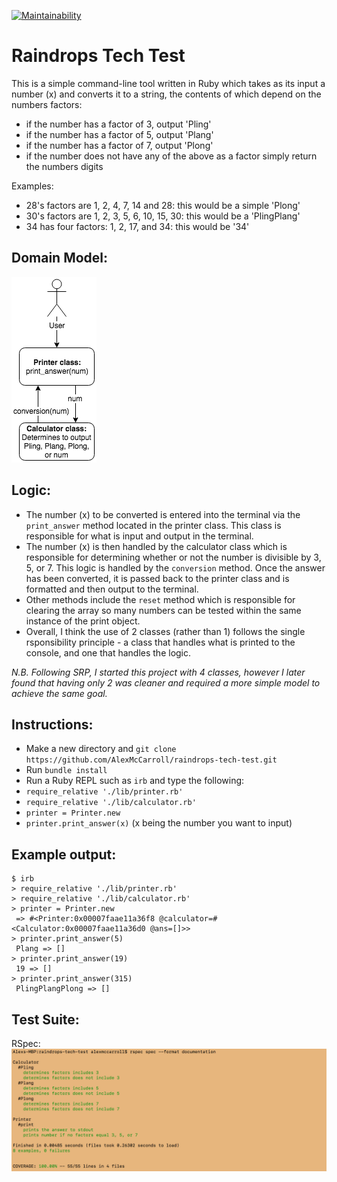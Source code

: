 [![Maintainability](https://api.codeclimate.com/v1/badges/1d5216502414ddd0e1f4/maintainability)](https://codeclimate.com/github/AlexMcCarroll/raindrops-tech-test/maintainability)

# Raindrops Tech Test

This is a simple command-line tool written in Ruby which takes as its input a number (x) and converts it to a string, the contents of which depend on the numbers factors:

- if the number has a factor of 3, output 'Pling'
- if the number has a factor of 5, output 'Plang'
- if the number has a factor of 7, output 'Plong'
- if the number does not have any of the above as a factor simply return the numbers digits

Examples:
- 28's factors are 1, 2, 4, 7, 14 and 28: this would be a simple 'Plong'
- 30's factors are 1, 2, 3, 5, 6, 10, 15, 30: this would be a 'PlingPlang'
- 34 has four factors: 1, 2, 17, and 34: this would be '34'

## Domain Model:

![alt-text](https://github.com/AlexMcCarroll/raindrops-tech-test/blob/master/diagram.png)

## Logic:

- The number (x) to be converted is entered into the terminal via the `print_answer` method located in the printer class. This class is responsible for what is input and output in the terminal.
- The number (x) is then handled by the calculator class which is responsible for determining whether or not the number is divisible by 3, 5, or 7. This logic is handled by the `conversion` method. Once the answer has been converted, it is passed back to the printer class and is formatted and then output to the terminal.
- Other methods include the `reset` method which is responsible for clearing the array so many numbers can be tested within the same instance of the print object.
- Overall, I think the use of 2 classes (rather than 1) follows the single rsponsibility principle - a class that handles what is printed to the console, and one that handles the logic.

*N.B. Following SRP, I started this project with 4 classes, however I later found that having only 2 was cleaner and required a more simple model to achieve the same goal.*

## Instructions:

- Make a new directory and `git clone https://github.com/AlexMcCarroll/raindrops-tech-test.git`
- Run `bundle install`
- Run a Ruby REPL such as `irb` and type the following:
- `require_relative './lib/printer.rb'`
- `require_relative './lib/calculator.rb'`
- `printer = Printer.new`
- `printer.print_answer(x)` (x being the number you want to input)


## Example output:
```
$ irb
> require_relative './lib/printer.rb'
> require_relative './lib/calculator.rb'
> printer = Printer.new
 => #<Printer:0x00007faae11a36f8 @calculator=#<Calculator:0x00007faae11a36d0 @ans=[]>>
> printer.print_answer(5)
 Plang => []
> printer.print_answer(19)
 19 => []
> printer.print_answer(315)
 PlingPlangPlong => []
```

## Test Suite:

RSpec:
![alt-text](https://github.com/AlexMcCarroll/raindrops-tech-test/blob/master/tests.png)
